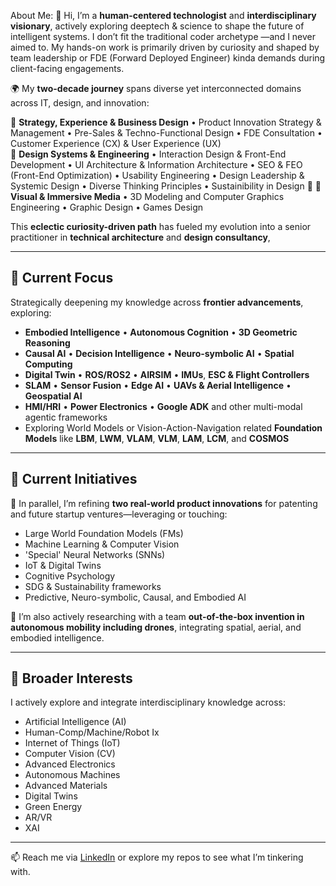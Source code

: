 
About Me: 
👋  Hi, I’m a **human-centered technologist** and **interdisciplinary visionary**, actively exploring deeptech & science to shape the future of intelligent systems. 
    I don’t fit the traditional coder archetype —and I never aimed to. My hands-on work is primarily driven by curiosity and shaped by team leadership or FDE (Forward Deployed Engineer) kinda demands during client-facing engagements.

🌍  My **two-decade journey** spans diverse yet interconnected domains across IT, design, and innovation: 

🧭  **Strategy, Experience & Business Design** • Product Innovation Strategy & Management • Pre-Sales & Techno-Functional Design • FDE Consultation • Customer Experience (CX) & User Experience (UX)  
🧠  **Design Systems & Engineering** • Interaction Design & Front-End Development • UI Architecture & Information Architecture • SEO & FEO (Front-End Optimization) • Usability Engineering • Design Leadership & Systemic Design • Diverse Thinking Principles  • Sustainibility in Design
🎨  **🎨 Visual & Immersive Media** • 3D Modeling and Computer Graphics Engineering • Graphic Design • Games Design 

This **eclectic curiosity-driven path** has fueled my evolution into a senior practitioner in **technical architecture** and **design consultancy**, 


---
## 🌱 Current Focus

Strategically deepening my knowledge across **frontier advancements**, exploring:

- **Embodied Intelligence** • **Autonomous Cognition** • **3D Geometric Reasoning**
- **Causal AI** • **Decision Intelligence** • **Neuro-symbolic AI** • **Spatial Computing**
- **Digital Twin**  •  **ROS/ROS2**  •  **AIRSIM**  •  **IMUs**, **ESC & Flight Controllers**
- **SLAM**  •  **Sensor Fusion**  •  **Edge AI**  • **UAVs & Aerial Intelligence**  • **Geospatial AI**
- **HMI/HRI**  •  **Power Electronics**  •  **Google ADK** and other multi-modal agentic frameworks
- Exploring World Models or Vision-Action-Navigation related **Foundation Models** like **LBM**, **LWM**, **VLAM**, **VLM**, **LAM**, **LCM**, and **COSMOS**


---
## 🧪 Current Initiatives

🔬 In parallel, I’m refining **two real-world product innovations** for patenting and future startup ventures—leveraging or touching:

- Large World Foundation Models (FMs)
- Machine Learning & Computer Vision
- 'Special' Neural Networks (SNNs)
- IoT & Digital Twins
- Cognitive Psychology
- SDG & Sustainability frameworks
- Predictive, Neuro-symbolic, Causal, and Embodied AI

🚁 I’m also actively researching with a team **out-of-the-box invention in autonomous mobility including drones**, integrating spatial, aerial, and embodied intelligence.


---
## 👀 Broader Interests

I actively explore and integrate interdisciplinary knowledge across:

- Artificial Intelligence (AI)
- Human-Comp/Machine/Robot Ix
- Internet of Things (IoT)
- Computer Vision (CV)
- Advanced Electronics
- Autonomous Machines
- Advanced Materials
- Digital Twins
- Green Energy
- AR/VR
- XAI


---
📫 Reach me via [LinkedIn](#) or explore my repos to see what I’m tinkering with.


